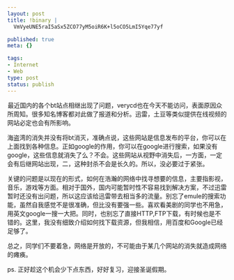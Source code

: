 ```yaml
--- 
layout: post
title: !binary |
  VmVyeUNE5raI5aSx5ZCO77yM5oiR6K+l5oCO5LmI5Yqe77yf

published: true
meta: {}

tags: 
- Internet
- Web
type: post
status: publish
---
```

<img class="alignnone" title="VeryCD" src="http://statics.verycd.com/images/v3/emule.png" alt="" width="1" height="1" />最近国内的各个bt站点相继出现了问题，verycd也在今天不能访问，表面原因众所周知。很多知名博客都对此做了报道和分析。迅雷，土豆等类似提供在线视频的网站必定也会有所影响。

海盗湾的消失并没有将bt消灭，准确点说，这些网站是信息发布的平台，你可以在上面找到各种信息。正如google的作用，你可以在google进行搜索，如果没有google，这些信息就消失了么？不会。这些网站从视野中消失后，一方面，一定会有后继网站出现，二，这种封杀不会是长久的。所以，没必要过于紧张。

关键的问题是以现在的形式，如何在浩瀚的网络中找寻想要的信息，主要指影视，音乐，游戏等方面。相对于国外，国内可能暂时性不容易找到解决方案，不过迅雷暂时还没有出问题，所以这应该给迅雷带去相当多的流量。别忘了emule的搜索功能，虽然自我感觉不是很准确，但比没有要强一些。喜欢看美剧的同学也不用急，用英文google一搜一大把。同时，也别忘了直接HTTP,FTP下载，有时候也是不错的。这里，我没有细致介绍如何找下载资源，但我相信，用百度和Google已经足够了。

总之，同学们不要着急，网络是开放的，不可能由于某几个网站的消失就造成网络的瘫痪。

ps. 正好趁这个机会少下点东西，好好复习，迎接圣诞假期。
